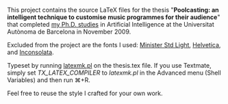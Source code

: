 This project contains the source LaTeX files for the thesis "**Poolcasting: an intelligent technique to customise music programmes for their audience**" that completed [my Ph.D. studies](http://www.iiia.csic.es/~claudio) in Artificial Intelligence at the Universitat Autònoma de Barcelona in November 2009. 

Excluded from the project are the fonts I used: [Minister Std Light](http://myfonts.com/fonts/adobe/minister/light), [Helvetica](http://myfonts.com/fonts/adobe/helvetica), and [Inconsolata](http://levien.com/type/myfonts/inconsolata.html).

Typeset by running [latexmk.pl](http://www.phys.psu.edu/~collins/software/latexmk-jcc/) on the thesis.tex file. If you use Textmate, simply set *TX_LATEX_COMPILER* to *latexmk.pl* in the Advanced menu (Shell Variables) and then run  ⌘+R.

Feel free to reuse the style I crafted for your own work. 
